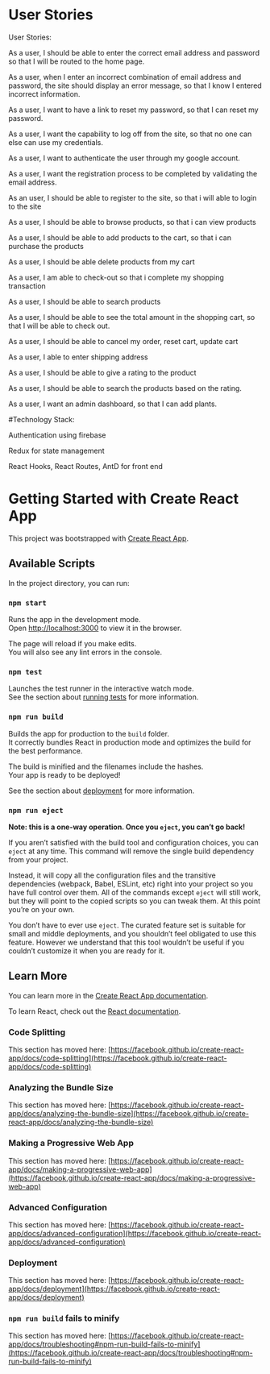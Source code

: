 
# User Stories
User Stories:

As a user, I should be able to enter the correct email address and password so that I will be  routed to the home page.

As a user, when I enter an incorrect combination of email address and password, the site should display an error message, so that I know I entered incorrect information.

As a user, I want to have a link to reset my password, so that I can reset my password.

As a user, I want the capability to log off from the site, so that no one can else can use my credentials.

As a user, I want to authenticate the user through my google account.

As a user, I want the registration process to be completed by validating the email address.

As an user, I should be able to register to the site, so that i will able to login to the site

As a user, I should be able to browse products, so that i can view products

As a user, I  should be able to add products to the cart, so that i can purchase the products

As a user, I should be able delete products from my cart

As a user, I am able to check-out so that i complete my shopping transaction 

As a user, I should be able to search products 

As a user, I should be able to see the total amount in the shopping cart, so that I will be able to check out.

As a user, I should be able to cancel my order, reset cart, update cart

As a user, I able to enter shipping address

As a user, I should be able to give a rating to the product

As a user, I should be able to search the products based on the rating.

As a user, I want an admin dashboard, so that I can add plants.



#Technology Stack:

Authentication using firebase

Redux for state management

React Hooks, React Routes, AntD for front end




# Getting Started with Create React App

This project was bootstrapped with [Create React App](https://github.com/facebook/create-react-app).

## Available Scripts

In the project directory, you can run:

### `npm start`

Runs the app in the development mode.\
Open [http://localhost:3000](http://localhost:3000) to view it in the browser.

The page will reload if you make edits.\
You will also see any lint errors in the console.

### `npm test`

Launches the test runner in the interactive watch mode.\
See the section about [running tests](https://facebook.github.io/create-react-app/docs/running-tests) for more information.

### `npm run build`

Builds the app for production to the `build` folder.\
It correctly bundles React in production mode and optimizes the build for the best performance.

The build is minified and the filenames include the hashes.\
Your app is ready to be deployed!

See the section about [deployment](https://facebook.github.io/create-react-app/docs/deployment) for more information.

### `npm run eject`

**Note: this is a one-way operation. Once you `eject`, you can’t go back!**

If you aren’t satisfied with the build tool and configuration choices, you can `eject` at any time. This command will remove the single build dependency from your project.

Instead, it will copy all the configuration files and the transitive dependencies (webpack, Babel, ESLint, etc) right into your project so you have full control over them. All of the commands except `eject` will still work, but they will point to the copied scripts so you can tweak them. At this point you’re on your own.

You don’t have to ever use `eject`. The curated feature set is suitable for small and middle deployments, and you shouldn’t feel obligated to use this feature. However we understand that this tool wouldn’t be useful if you couldn’t customize it when you are ready for it.

## Learn More

You can learn more in the [Create React App documentation](https://facebook.github.io/create-react-app/docs/getting-started).

To learn React, check out the [React documentation](https://reactjs.org/).

### Code Splitting

This section has moved here: [https://facebook.github.io/create-react-app/docs/code-splitting](https://facebook.github.io/create-react-app/docs/code-splitting)

### Analyzing the Bundle Size

This section has moved here: [https://facebook.github.io/create-react-app/docs/analyzing-the-bundle-size](https://facebook.github.io/create-react-app/docs/analyzing-the-bundle-size)

### Making a Progressive Web App

This section has moved here: [https://facebook.github.io/create-react-app/docs/making-a-progressive-web-app](https://facebook.github.io/create-react-app/docs/making-a-progressive-web-app)

### Advanced Configuration

This section has moved here: [https://facebook.github.io/create-react-app/docs/advanced-configuration](https://facebook.github.io/create-react-app/docs/advanced-configuration)

### Deployment

This section has moved here: [https://facebook.github.io/create-react-app/docs/deployment](https://facebook.github.io/create-react-app/docs/deployment)

### `npm run build` fails to minify

This section has moved here: [https://facebook.github.io/create-react-app/docs/troubleshooting#npm-run-build-fails-to-minify](https://facebook.github.io/create-react-app/docs/troubleshooting#npm-run-build-fails-to-minify)
